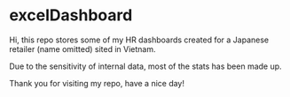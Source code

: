 # excelDashboard

Hi, this repo stores some of my HR dashboards created for a Japanese retailer (name omitted) sited in Vietnam.

Due to the sensitivity of internal data, most of the stats has been made up.

Thank you for visiting my repo, have a nice day!
